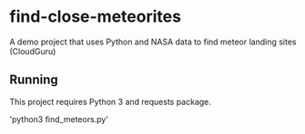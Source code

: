 # find-close-meteorites
A demo project that uses Python and NASA data to find meteor landing sites (CloudGuru)

## Running

This project requires Python 3 and requests package.

'python3 find_meteors.py'
